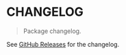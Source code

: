 # CHANGELOG

> Package changelog.

See [GitHub Releases](https://github.com/stdlib-js/stats-base-dists-cosine-mgf/releases) for the changelog.